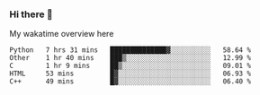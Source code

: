 ### Hi there 👋

<!--
**Jassy930/Jassy930** is a ✨ _special_ ✨ repository because its `README.md` (this file) appears on your GitHub profile.

Here are some ideas to get you started:

- 🔭 I’m currently working on ...
- 🌱 I’m currently learning ...
- 👯 I’m looking to collaborate on ...
- 🤔 I’m looking for help with ...
- 💬 Ask me about ...
- 📫 How to reach me: ...
- 😄 Pronouns: ...
- ⚡ Fun fact: ...
-->

My wakatime overview here
<!--START_SECTION:waka-->
```text
Python   7 hrs 31 mins   ██████████████▓░░░░░░░░░░   58.64 % 
Other    1 hr 40 mins    ███▒░░░░░░░░░░░░░░░░░░░░░   12.99 % 
C        1 hr 9 mins     ██▒░░░░░░░░░░░░░░░░░░░░░░   09.01 % 
HTML     53 mins         █▓░░░░░░░░░░░░░░░░░░░░░░░   06.93 % 
C++      49 mins         █▓░░░░░░░░░░░░░░░░░░░░░░░   06.40 % 
```
<!--END_SECTION:waka-->
